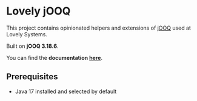 # Lovely jOOQ

This project contains opinionated helpers and extensions of [jOOQ](https://github.com/jOOQ/jOOQ) used at Lovely Systems.

Built on **jOOQ 3.18.6**.

You can find the **documentation [here](https://lovelysystems.github.io/lovely-jooq/)**.

## Prerequisites

- Java 17 installed and selected by default
